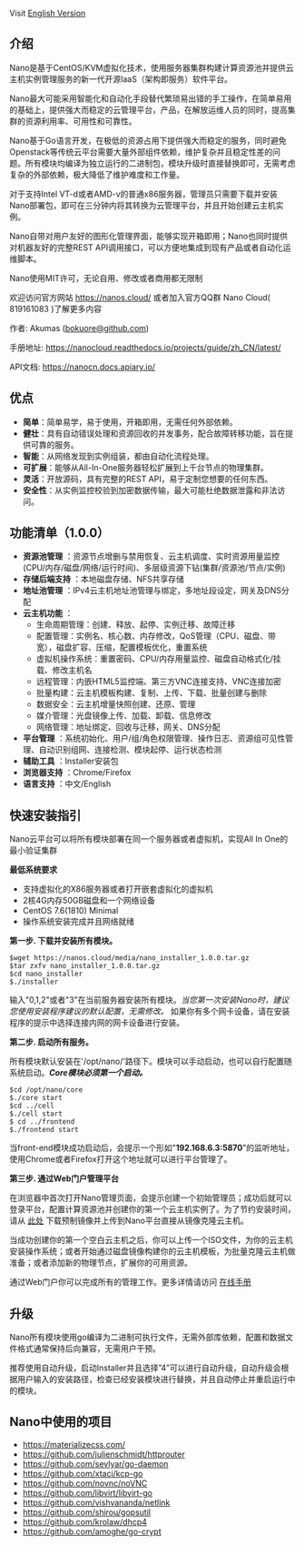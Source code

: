 Visit [English Version](README.md)

## 介绍

Nano是基于CentOS/KVM虚拟化技术，使用服务器集群构建计算资源池并提供云主机实例管理服务的新一代开源IaaS（架构即服务）软件平台。

Nano最大可能采用智能化和自动化手段替代繁琐易出错的手工操作，在简单易用的基础上，提供强大而稳定的云管理平台，产品，在解放运维人员的同时，提高集群的资源利用率、可用性和可靠性。

Nano基于Go语言开发，在极低的资源占用下提供强大而稳定的服务，同时避免Openstack等传统云平台需要大量外部组件依赖，维护复杂并且稳定性差的问题。所有模块均编译为独立运行的二进制包，模块升级时直接替换即可，无需考虑复杂的外部依赖，极大降低了维护难度和工作量。

对于支持Intel VT-d或者AMD-v的普通x86服务器，管理员只需要下载并安装Nano部署包，即可在三分钟内将其转换为云管理平台，并且开始创建云主机实例。

Nano自带对用户友好的图形化管理界面，能够实现开箱即用；Nano也同时提供对机器友好的完整REST API调用接口，可以方便地集成到现有产品或者自动化运维脚本。

Nano使用MIT许可，无论自用、修改或者商用都无限制

欢迎访问官方网站 https://nanos.cloud/ 或者加入官方QQ群 Nano Cloud( 819161083 )了解更多内容

作者: Akumas (bokuore@github.com)

手册地址: https://nanocloud.readthedocs.io/projects/guide/zh_CN/latest/

API文档: https://nanocn.docs.apiary.io/

## 优点

- **简单**：简单易学，易于使用，开箱即用，无需任何外部依赖。
- **健壮**：具有自动错误处理和资源回收的并发事务，配合故障转移功能，旨在提供可靠的服务。
- **智能**：从网络发现到实例组装，都由自动化流程处理。
- **可扩展**：能够从All-In-One服务器轻松扩展到上千台节点的物理集群。
- **灵活**：开放源码，具有完整的REST API，易于定制您想要的任何东西。
- **安全性**：从实例监控校验到加密数据传输，最大可能杜绝数据泄露和非法访问。

## 功能清单（1.0.0）

- **资源池管理** ：资源节点增删与禁用恢复、云主机调度、实时资源用量监控(CPU/内存/磁盘/网络/运行时间)、多层级资源下钻(集群/资源池/节点/实例)
- **存储后端支持** ：本地磁盘存储、NFS共享存储
- **地址池管理** ：IPv4云主机地址池管理与绑定，多地址段设定，网关及DNS分配
- **云主机功能** ：
  - 生命周期管理：创建、释放、起停、实例迁移、故障迁移
  - 配置管理：实例名、核心数、内存修改，QoS管理（CPU、磁盘、带宽），磁盘扩容、压缩，配置模板优化，重置系统
  - 虚拟机操作系统：重置密码、CPU/内存用量监控、磁盘自动格式化/挂载、修改主机名
  - 远程管理：内嵌HTML5监控端、第三方VNC连接支持、VNC连接加密
  - 批量构建：云主机模板构建、复制、上传、下载、批量创建与删除
  - 数据安全：云主机增量快照创建、还原、管理
  - 媒介管理：光盘镜像上传、加载、卸载、信息修改
  - 网络管理：地址绑定、回收与迁移，网关、DNS分配
- **平台管理** ：系统初始化、用户/组/角色权限管理、操作日志、资源组可见性管理、自动识别组网、连接检测、模块起停、运行状态检测
- **辅助工具** ：Installer安装包
- **浏览器支持** ：Chrome/Firefox
- **语言支持** ：中文/English

## 快速安装指引

Nano云平台可以将所有模块部署在同一个服务器或者虚拟机，实现All In One的最小验证集群

**最低系统要求** 

- 支持虚拟化的X86服务器或者打开嵌套虚拟化的虚拟机
- 2核4G内存50GB磁盘和一个网络设备
- CentOS 7.6(1810) Minimal
- 操作系统安装完成并且网络就绪

**第一步. 下载并安装所有模块。**

```
$wget https://nanos.cloud/media/nano_installer_1.0.0.tar.gz
$tar zxfv nano_installer_1.0.0.tar.gz
$cd nano_installer
$./installer
```

输入"0,1,2"或者"3"在当前服务器安装所有模块。*当您第一次安装Nano时，建议您使用安装程序建议的默认配置，无需修改。* 如果你有多个网卡设备，请在安装程序的提示中选择连接内网的网卡设备进行安装。



**第二步. 启动所有服务。**

所有模块默认安装在'/opt/nano/'路径下。模块可以手动启动，也可以自行配置随系统启动。***Core模块必须第一个启动。***

```
$cd /opt/nano/core
$./core start
$cd ../cell
$./cell start
$ cd ../frontend
$./frontend start
```

当front-end模块成功启动后，会提示一个形如"**192.168.6.3:5870**"的监听地址，使用Chrome或者Firefox打开这个地址就可以进行平台管理了。


**第三步. 通过Web门户管理平台**

在浏览器中首次打开Nano管理页面，会提示创建一个初始管理员；成功后就可以登录平台，配置计算资源池并创建你的第一个云主机实例了。为了节约安装时间，请从 [此处](https://nanos.cloud/zh-cn/download.html) 下载预制镜像并上传到Nano平台直接从镜像克隆云主机。

当成功创建你的第一个空白云主机之后，你可以上传一个ISO文件，为你的云主机安装操作系统；或者开始通过磁盘镜像构建你的云主机模板，为批量克隆云主机做准备；或者添加新的物理节点，扩展你的可用资源。

通过Web门户你可以完成所有的管理工作。更多详情请访问 [在线手册](https://nanocloud.readthedocs.io/projects/guide/zh_CN/latest/)

## 升级

Nano所有模块使用go编译为二进制可执行文件，无需外部库依赖，配置和数据文件格式通常保持后向兼容，无需用户干预。

推荐使用自动升级，启动Installer并且选择”4”可以进行自动升级，自动升级会根据用户输入的安装路径，检查已经安装模块进行替换，并且自动停止并重启运行中的模块。

## Nano中使用的项目

- https://materializecss.com/
- https://github.com/julienschmidt/httprouter
- https://github.com/sevlyar/go-daemon
- https://github.com/xtaci/kcp-go
- https://github.com/novnc/noVNC
- https://github.com/libvirt/libvirt-go
- https://github.com/vishvananda/netlink
- https://github.com/shirou/gopsutil
- https://github.com/krolaw/dhcp4
- https://github.com/amoghe/go-crypt

